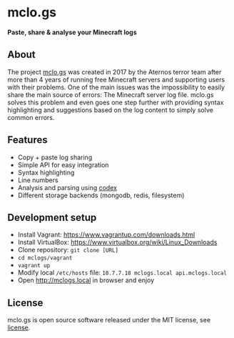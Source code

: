 # mclo.gs
**Paste, share & analyse your Minecraft logs**

## About
The project [mclo.gs](https://mclo.gs) was created in 2017 by the Aternos terror team after more 
than 4 years of running free Minecraft servers and supporting users with 
their problems. One of the main issues was the impossibility to easily share 
the main source of errors: The Minecraft server log file. mclo.gs solves this 
problem and even goes one step further with providing syntax highlighting and 
suggestions based on the log content to simply solve common errors.

## Features
* Copy + paste log sharing
* Simple API for easy integration
* Syntax highlighting
* Line numbers
* Analysis and parsing using [codex](https://github.com/aternosorg/codex-minecraft)
* Different storage backends (mongodb, redis, filesystem)

## Development setup
* Install Vagrant: https://www.vagrantup.com/downloads.html
* Install VirtualBox: https://www.virtualbox.org/wiki/Linux_Downloads
* Clone repository: `git clone [URL]`
* `cd mclogs/vagrant`
* `vagrant up`
* Modify local `/etc/hosts` file: `10.7.7.18 mclogs.local api.mclogs.local`
* Open http://mclogs.local in browser and enjoy

## License
mclo.gs is open source software released under the MIT license, see [license](LICENSE).
